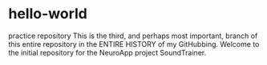 # hello-world
practice repository
This is the third, and perhaps most important, branch of this entire repository in the ENTIRE HISTORY of my GitHubbing.
Welcome to the initial repository for the NeuroApp project SoundTrainer.
